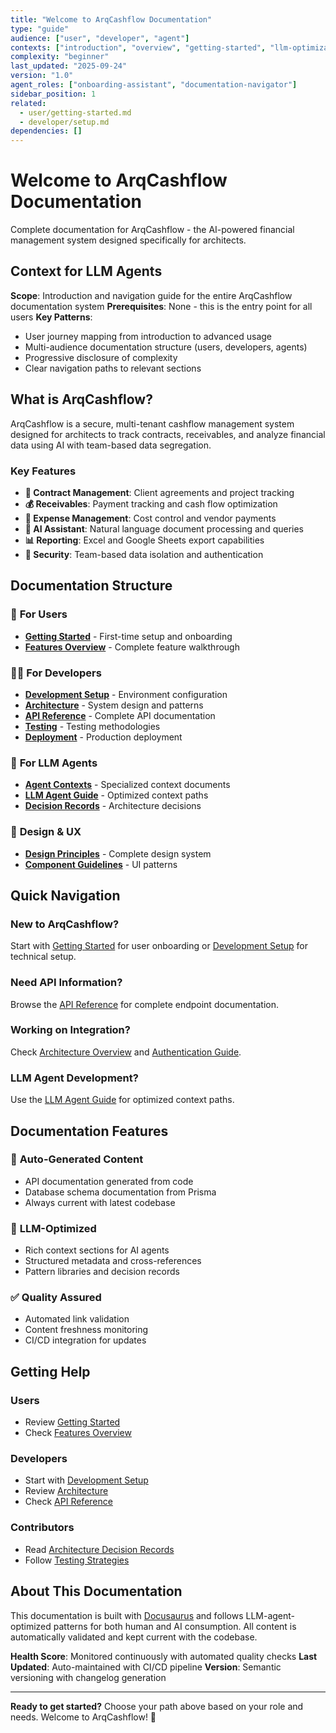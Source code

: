 ```yaml
---
title: "Welcome to ArqCashflow Documentation"
type: "guide"
audience: ["user", "developer", "agent"]
contexts: ["introduction", "overview", "getting-started", "llm-optimization", "automation"]
complexity: "beginner"
last_updated: "2025-09-24"
version: "1.0"
agent_roles: ["onboarding-assistant", "documentation-navigator"]
sidebar_position: 1
related:
  - user/getting-started.md
  - developer/setup.md
dependencies: []
---
```


# Welcome to ArqCashflow Documentation

Complete documentation for ArqCashflow - the AI-powered financial management system designed specifically for architects.

## Context for LLM Agents

**Scope**: Introduction and navigation guide for the entire ArqCashflow documentation system
**Prerequisites**: None - this is the entry point for all users
**Key Patterns**:
- User journey mapping from introduction to advanced usage
- Multi-audience documentation structure (users, developers, agents)
- Progressive disclosure of complexity
- Clear navigation paths to relevant sections

## What is ArqCashflow?

ArqCashflow is a secure, multi-tenant cashflow management system designed for architects to track contracts, receivables, and analyze financial data using AI with team-based data segregation.

### Key Features

- **📝 Contract Management**: Client agreements and project tracking
- **💰 Receivables**: Payment tracking and cash flow optimization
- **💸 Expense Management**: Cost control and vendor payments
- **🤖 AI Assistant**: Natural language document processing and queries
- **📊 Reporting**: Excel and Google Sheets export capabilities
- **🔐 Security**: Team-based data isolation and authentication

## Documentation Structure

### 👥 **For Users**
- **[Getting Started](./user/getting-started.md)** - First-time setup and onboarding
- **[Features Overview](./user/features/overview.md)** - Complete feature walkthrough

### 👩‍💻 **For Developers**
- **[Development Setup](./developer/setup.md)** - Environment configuration
- **[Architecture](./developer/architecture/overview.md)** - System design and patterns
- **[API Reference](./reference/api/index.md)** - Complete API documentation
- **[Testing](./developer/testing/strategies.md)** - Testing methodologies
- **[Deployment](./developer/deployment/production.md)** - Production deployment

### 🤖 **For LLM Agents**
- **[Agent Contexts](./agents/contexts/contract-management.md)** - Specialized context documents
- **[LLM Agent Guide](./agents/llm-agent-guide.md)** - Optimized context paths
- **[Decision Records](./decisions/001-precision-bug-investigation.md)** - Architecture decisions

### 🎨 **Design & UX**
- **[Design Principles](./design/principles.md)** - Complete design system
- **[Component Guidelines](./design/principles.md)** - UI patterns

## Quick Navigation

### **New to ArqCashflow?**
Start with [Getting Started](./user/getting-started.md) for user onboarding or [Development Setup](./developer/setup.md) for technical setup.

### **Need API Information?**
Browse the [API Reference](./reference/api/index.md) for complete endpoint documentation.

### **Working on Integration?**
Check [Architecture Overview](./developer/architecture/overview.md) and [Authentication Guide](./developer/authentication.md).

### **LLM Agent Development?**
Use the [LLM Agent Guide](./agents/llm-agent-guide.md) for optimized context paths.

## Documentation Features

### 🔄 **Auto-Generated Content**
- API documentation generated from code
- Database schema documentation from Prisma
- Always current with latest codebase

### 🎯 **LLM-Optimized**
- Rich context sections for AI agents
- Structured metadata and cross-references
- Pattern libraries and decision records

### ✅ **Quality Assured**
- Automated link validation
- Content freshness monitoring
- CI/CD integration for updates

## Getting Help

### **Users**
- Review [Getting Started](./user/getting-started.md)
- Check [Features Overview](./user/features/overview.md)

### **Developers**
- Start with [Development Setup](./developer/setup.md)
- Review [Architecture](./developer/architecture/overview.md)
- Check [API Reference](./reference/api/index.md)

### **Contributors**
- Read [Architecture Decision Records](./decisions/001-precision-bug-investigation.md)
- Follow [Testing Strategies](./developer/testing/strategies.md)

## About This Documentation

This documentation is built with [Docusaurus](https://docusaurus.io/) and follows LLM-agent-optimized patterns for both human and AI consumption. All content is automatically validated and kept current with the codebase.

**Health Score**: Monitored continuously with automated quality checks
**Last Updated**: Auto-maintained with CI/CD pipeline
**Version**: Semantic versioning with changelog generation

---

**Ready to get started?** Choose your path above based on your role and needs. Welcome to ArqCashflow! 🚀
